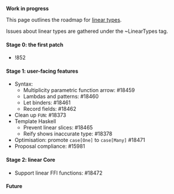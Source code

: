 **Work in progress**

This page outlines the roadmap for [linear types](linear-types).

Issues about linear types are gathered under the ~LinearTypes tag.

#### Stage 0: the first patch

- !852

#### Stage 1: user-facing features

- Syntax:
  - Multiplicity parametric function arrow: #18459
  - Lambdas and patterns: #18460
  - Let binders: #18461
  - Record fields: #18462
- Clean up `FUN`: #18373
- Template Haskell
  - Prevent linear slices: #18465
  - Reify shows inaccurate type: #18378
- Optimisation: promote `case[One]` to `case[Many]` #18471
- Proposal compliance: #15981

#### Stage 2: linear Core

- Support linear FFI functions: #18472
#### Future